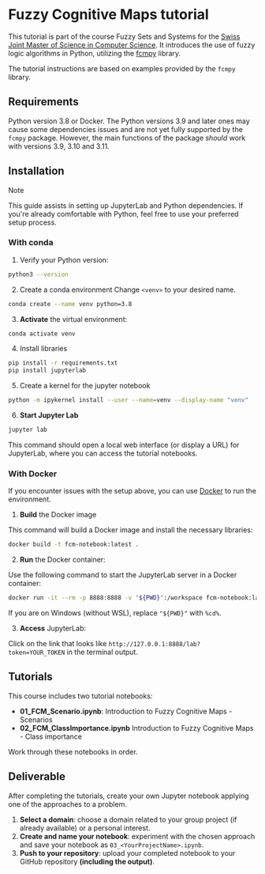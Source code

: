 # Fuzzy Cognitive Maps tutorial

This tutorial is part of the course Fuzzy Sets and Systems for the [Swiss Joint Master of Science in Computer Science](https://mcs.unibnf.ch/). It introduces the use of fuzzy logic algorithms in Python, utilizing the [fcmpy](https://github.com/SamvelMK/FCMpy) library.

The tutorial instructions are based on examples provided by the `fcmpy` library.

## Requirements

Python version 3.8 or Docker. The Python versions 3.9 and later ones may cause some dependencies issues and are not yet fully supported by the `fcmpy` package.
However, the main functions of the package _should_ work with versions 3.9, 3.10 and 3.11.

## Installation

> [!NOTE]
> This guide assists in setting up JupyterLab and Python dependencies. 
> If you're already comfortable with Python, feel free to use your preferred setup process.


### With conda

1. Verify your Python version:

```bash
python3 --version
```

2. Create a conda environment
Change `<venv>` to your desired name.

```bash
conda create --name venv python=3.8
```

3. **Activate** the virtual environment:
```bash
conda activate venv
```

4. Install libraries
```bash
pip install -r requirements.txt
pip install jupyterlab
```

5. Create a kernel for the jupyter notebook
```bash
python -m ipykernel install --user --name=venv --display-name "venv"
```

6. **Start Jupyter Lab**
```bash
jupyter lab
```
This command should open a local web interface (or display a URL) for JupyterLab, where you can access the tutorial notebooks.

### With Docker

If you encounter issues with the setup above, you can use [Docker](https://docs.docker.com/get-docker/) to run the environment.

1. **Build** the Docker image

This command will build a Docker image and install the necessary libraries:

```bash
docker build -t fcm-notebook:latest .
```

2. **Run** the Docker container:

Use the following command to start the JupyterLab server in a Docker container:

```bash
docker run -it --rm -p 8888:8888 -v "${PWD}":/workspace fcm-notebook:latest
```

If you are on Windows (without WSL), replace `"${PWD}"` with `%cd%`.

3. **Access** JupyterLab:

Click on the link that looks like `http://127.0.0.1:8888/lab?token=YOUR_TOKEN` in the terminal output.


## Tutorials
This course includes two tutorial notebooks:
* **01_FCM_Scenario.ipynb**: Introduction to Fuzzy Cognitive Maps - Scenarios
* **02_FCM_ClassImportance.ipynb** Introduction to Fuzzy Cognitive Maps - Class importance

Work through these notebooks in order.

## Deliverable

After completing the tutorials, create your own Jupyter notebook applying one of the approaches to a problem.

1. **Select a domain**: choose a domain related to your group project (if already available) or a personal interest.
2. **Create and name your notebook**: experiment with the chosen approach and save your notebook as `03_<YourProjectName>.ipynb`.
3. **Push to your repository**: upload your completed notebook to your GitHub repository **(including the output)**.